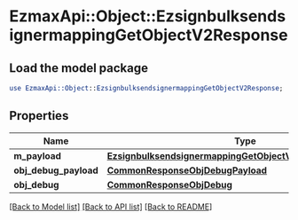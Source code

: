 # EzmaxApi::Object::EzsignbulksendsignermappingGetObjectV2Response

## Load the model package
```perl
use EzmaxApi::Object::EzsignbulksendsignermappingGetObjectV2Response;
```

## Properties
Name | Type | Description | Notes
------------ | ------------- | ------------- | -------------
**m_payload** | [**EzsignbulksendsignermappingGetObjectV2ResponseMPayload**](EzsignbulksendsignermappingGetObjectV2ResponseMPayload.md) |  | 
**obj_debug_payload** | [**CommonResponseObjDebugPayload**](CommonResponseObjDebugPayload.md) |  | [optional] 
**obj_debug** | [**CommonResponseObjDebug**](CommonResponseObjDebug.md) |  | [optional] 

[[Back to Model list]](../README.md#documentation-for-models) [[Back to API list]](../README.md#documentation-for-api-endpoints) [[Back to README]](../README.md)


